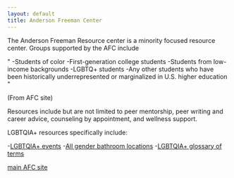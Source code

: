 ```yaml
---
layout: default
title: Anderson Freeman Center
---
```


The Anderson Freeman Resource center is a minority focused resource center.
Groups supported by the AFC include

"
-Students of color
-First-generation college students
-Students from low-income backgrounds
-LGBTQ+ students
-Any other students who have been historically underrepresented or marginalized in U.S. higher education
"

(From AFC site)

Resources include but are not limited to peer mentorship, peer writing and career advice, counseling by appointment, and wellness support.

LGBTQIA+ resources specifically include:

-[LGBTQIA+ events](https://www.middlebury.edu/office/anderson-freeman/programs-and-services/lgbtqia/programs-and-events)
-[All gender bathroom locations](https://www.middlebury.edu/office/anderson-freeman/programs-and-services/lgbtqia/all-gender-restrooms)
-[LGBTQIA+ glossary of terms](https://www.middlebury.edu/office/anderson-freeman/programs-and-services/lgbtqia/lgbtqia-terminology)


[main AFC site](https://www.middlebury.edu/office/anderson-freeman)
